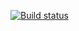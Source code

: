 [![Build status](https://ci.appveyor.com/api/projects/status/a4kfhhe70foihrin?svg=true)](https://ci.appveyor.com/project/ShalopaykaQA/card-order)